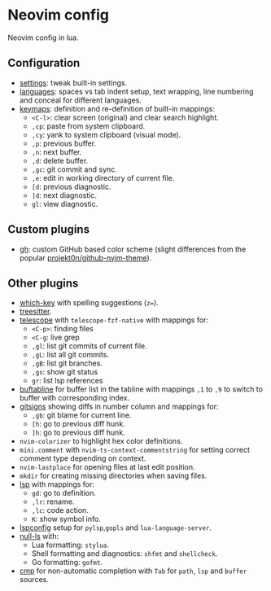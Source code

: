 # Neovim config

Neovim config in lua.

## Configuration

- [settings](lua/settings.lua): tweak built-in settings.
- [languages](lua/languages.lua): spaces vs tab indent setup, text wrapping,
  line numbering and conceal for different languages.
- [keymaps](lua/keymaps.lua): definition and re-definition of built-in
  mappings:
  - `<C-l>`: clear screen (original) and clear search highlight.
  - `,cp`: paste from system clipboard.
  - `,cy`: yank to system clipboard (visual mode).
  - `,p`: previous buffer.
  - `,n`: next buffer.
  - `,d`: delete buffer.
  - `,gc`: git commit and sync.
  - `,e`: edit in working directory of current file.
  - `[d`: previous diagnostic.
  - `]d`: next diagnostic.
  - `gl`: view diagnostic.

## Custom plugins

- [gh](lua/gh.lua): custom GitHub based color scheme (slight differences from
  the popular [projekt0n/github-nvim-theme][gh-theme]).

## Other plugins

- [which-key](lua/plugins/which-key.lua) with spelling suggestions (`z=`).
- [treesitter](lua/plugins/treesitter.lua).
- [telescope](lua/plugins/telescope.lua) with `telescope-fzf-native` with
  mappings for:
  - `<C-p>`: finding files
  - `<C-g`: live grep
  - `,gl`: list git commits of current file.
  - `,gL`: list all git commits.
  - `,gB`: list git branches.
  - `,gs`: show git status
  - `gr`: list lsp references
- [buftabline](lua/plugins[buftabline.lua) for buffer list in the tabline with
  mappings `,1` to `,9` to switch to buffer with corresponding index.
- [gitsigns](lua/plugins/gitsigns.lua) showing diffs in number column and
  mappings for:
  - `,gb`: git blame for current line.
  - `[h`: go to previous diff hunk.
  - `]h`: go to previous diff hunk.
- `nvim-colorizer` to highlight hex color definitions.
- `mini.comment` with `nvim-ts-context-commentstring` for setting correct
  comment type depending on context.
- `nvim-lastplace` for opening files at last edit position.
- `mkdir` for creating missing directories when saving files.
- [lsp](lua/plugins/lsp.lua) with mappings for:
  - `gd`: go to definition.
  - `,lr`: rename.
  - `,lc`: code action.
  - `K`: show symbol info.
- [lspconfig](lua/plugins/lspconfig.lua) setup for `pylsp`,`gopls` and
  `lua-language-server`.
- [null-ls](lua/plugins/null-ls.lua) with:
  - Lua formatting: `stylua`.
  - Shell formatting and diagnostics: `shfmt` and `shellcheck`.
  - Go formatting: `gofmt`.
- [cmp](lua/plugins/cmp.lua) for non-automatic completion with `Tab` for
  `path`, `lsp` and `buffer` sources.

[gh-theme]: https://github.com/projekt0n/github-nvim-theme
